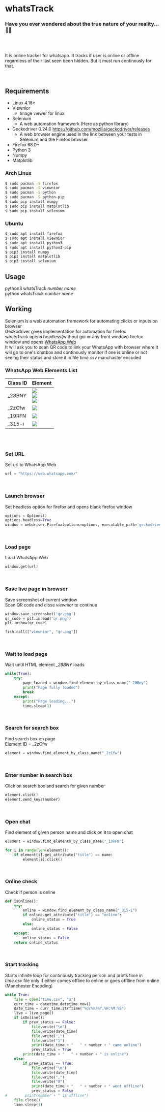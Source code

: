 # whatsTrack

<!-- > Looking down the misty path to uncertain destinations🌌🍀&nbsp;&nbsp;&nbsp;<br>
&nbsp;&nbsp;&nbsp;&nbsp;&nbsp;&nbsp;&nbsp;&nbsp;&nbsp;&nbsp;&nbsp;&nbsp;&nbsp;&nbsp;&nbsp;&nbsp;&nbsp;&nbsp;&nbsp;&nbsp;&nbsp;&nbsp;&nbsp;&nbsp;&nbsp;&nbsp;&nbsp;&nbsp;&nbsp;&nbsp;&nbsp;&nbsp;&nbsp;&nbsp;&nbsp;&nbsp;&nbsp;&nbsp;&nbsp;&nbsp;&nbsp;&nbsp;&nbsp;&nbsp;&nbsp;&nbsp;&nbsp;&nbsp;&nbsp;&nbsp;&nbsp;&nbsp;&nbsp;&nbsp;&nbsp;&nbsp;&nbsp;&nbsp;&nbsp;&nbsp;&nbsp;&nbsp;&nbsp;&nbsp;&nbsp;&nbsp;&nbsp;&nbsp;&nbsp;&nbsp;&nbsp;&nbsp;&nbsp;&nbsp;&nbsp;&nbsp;&nbsp;&nbsp;&nbsp;&nbsp;&nbsp;&nbsp;&nbsp;&nbsp;&nbsp;&nbsp;&nbsp;&nbsp;&nbsp;&nbsp;&nbsp;&nbsp;&nbsp;&nbsp;- x' <br><br><br> -->

### Have you ever wondered about the true nature of your reality...🌌🍀&nbsp;&nbsp;&nbsp;<br>

<br>
<br>

It is online tracker for whatsapp.
It tracks if user is online or offline regardless of their last seen been hidden. But it must run continously for that.

<br>

## Requirements
* Linux 4.18+
* Viewnior
  * Image viewer for linux
* Selenium
  * A web automation framework (Here as python library)
* Geckodriver 0.24.0 https://github.com/mozilla/geckodriver/releases
  * A web browser engine used in the link between your tests in Selenium and the Firefox browser
* Firefox 68.0+
* Python 3
* Numpy
* Matplotlib



### Arch Linux

```sh
$ sudo pacman -S firefox
$ sudo pacman -S viewnior
$ sudo pacman -S python
$ sudo pacman -S python-pip
$ sudo pip install numpy
$ sudo pip install matplotlib
$ sudo pip install selenium
```

### Ubuntu

```sh
$ sudo apt install firefox
$ sudo apt install viewnior
$ sudo apt install python3
$ sudo apt install python3-pip
$ pip3 install numpy
$ pip3 install matplotlib
$ pip3 install selenium
```

## Usage

python3 whatsTrack <i>number</i> <i>name</i><br>
python whatsTrack <i>number</i> <i>name</i>


## Working

Selenium is a web automation framework for automating clicks or inputs on browser<br>
Geckodriver gives implementation for automation for firefox<br>
whatsTrack opens headless(without gui or any front window) firefox window and opens [WhatsApp Web](https://web.whatsapp.com/)<br>
It will ask you to scan QR code to link your WhatsApp with browser where it will go to one's chatbox and continously monitor if one is online or not seeing their status and store it in file <i>time.csv</i> manchaster encoded


### WhatsApp Web Elements List

| Class ID | Element |
| -------- | ------- |
| _28BNY   | <img src = https://github.com/pushpull13/whatsTrack/blob/master/img/turn_on_notify.png> <br> <img src = https://github.com/pushpull13/whatsTrack/blob/master/img/computer_not_connected.png> <br> <img src = https://github.com/pushpull13/whatsTrack/blob/master/img/phone_not_connected.png> |
| _2zCfw   | <img src = https://github.com/pushpull13/whatsTrack/blob/master/img/search.png> |
| _19RFN   | <img src = https://github.com/pushpull13/whatsTrack/blob/master/img/chat.png> |
| _315-i   | <img src = https://github.com/pushpull13/whatsTrack/blob/master/img/online.png> |


<br><br>

### Set URL

Set url to WhatsApp Web
```python
url = "https://web.whatsapp.com/"
```
<br>

### Launch browser

Set headless option for firefox and opens blank firefox window

```python
options = Options()
options.headless=True
window = webdriver.Firefox(options=options, executable_path='geckodriver', firefox_binary=FirefoxBinary('firefox'))
```

<br>

### Load page

Load WhatsApp Web

```python
window.get(url)
```

<br>

### Save live page in browser

Save screenshot of current window<br>
Scan QR code and close <i>viewnior</i> to continue

```python
window.save_screenshot('qr.png')
qr_code = plt.imread('qr.png')
plt.imshow(qr_code)

fish.call(["viewnior", "qr.png"])
```

<br>

### Wait to load page

Wait until HTML element <i>_28BNY</i> loads

```python
while(True):
    try:
        page_loaded = window.find_element_by_class_name("_28Bny")
        print("Page fully loaded")
        break
    except:
        print("Page loading...")
        time.sleep(1)
```

<br>

### Search for search box

Find search box on page <br>
Element ID = _2zCfw

```python
element = window.find_element_by_class_name("_2zCfw")
```

<br>

### Enter number in search box

Click on search box and search for given number

```python
element.click()
element.send_keys(number)
```

<br>

### Open chat

Find element of given person name and click on it to open chat

```python
element = window.find_elements_by_class_name("_19RFN")

for i in range(len(element)):
    if element[i].get_attribute("title") == name:
        element[i].click()
```

<br>

### Online check

Check if person is online

```python
def isOnline():
    try:
        online = window.find_element_by_class_name("_315-i")
        if online.get_attribute("title") == "online":
            online_status = True
        else:
            online_status = False
    except:
        online_status = False
    return online_status
```

<br>

### Start tracking

Starts infinite loop for continously tracking person and prints time in <i>time.csv</i> file only if either comes offline to online or goes offlline from online (Manchester Encoding)

```python
while True:
    file = open("time.csv", "a")
    curr_time = datetime.datetime.now()
    date_time = curr_time.strftime("%d/%m/%Y,%H:%M:%S")
    live = live_page()
    if isOnline():
        if prev_status == False:
            file.write("\n")
            file.write(date_time)
            file.write(",")
            file.write("1")
            print(date_time + "   " + number + " came online")
            prev_status = True
        print(date_time + "   " + number + " is online")
    else:
        if prev_status == True:
            file.write("\n")
            file.write(date_time)
            file.write(",")
            file.write("0")
            print(date_time + "   " + number + " went offline")
            prev_status = False
#        print(number + " is offline")
    file.close()
    time.sleep(1)
```
